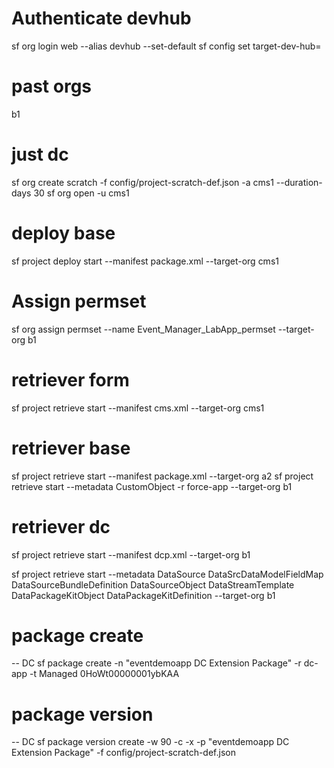 

# Authenticate devhub
sf org login web --alias devhub --set-default
sf config set target-dev-hub=

# past orgs
b1

# just dc
sf org create scratch -f config/project-scratch-def.json -a cms1 --duration-days 30 
sf org open -u cms1

# deploy base 
sf project deploy start --manifest package.xml --target-org cms1

# Assign permset
sf org assign permset --name Event_Manager_LabApp_permset --target-org b1

# retriever form 
sf project retrieve start --manifest cms.xml --target-org cms1

# retriever base 
sf project retrieve start --manifest package.xml --target-org a2
sf project retrieve start --metadata CustomObject -r force-app --target-org b1

# retriever dc 
sf project retrieve start --manifest dcp.xml --target-org b1

sf project retrieve start --metadata DataSource DataSrcDataModelFieldMap DataSourceBundleDefinition DataSourceObject DataStreamTemplate DataPackageKitObject 
DataPackageKitDefinition --target-org b1


# package create
-- DC
sf package create -n "eventdemoapp DC Extension Package" -r dc-app -t Managed
0HoWt00000001ybKAA

# package version
-- DC
sf package version create -w 90 -c -x -p "eventdemoapp DC Extension Package" -f config/project-scratch-def.json 


